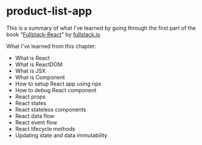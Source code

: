 # product-list-app
This is a summary of what I've learned by going through the first part of the book "[Fullstack-React](https://www.fullstackreact.com/)" by [fullstack.io](https://www.fullstack.io/)

What I've learned from this chapter:

- What is React
- What is ReactDOM
- What is JSX
- What is Component
- How to setup React app using npx
- How to debug React component
- React props
- React states
- React stateless components
- React data flow
- React event flow
- React lifecycle methods
- Updating state and data immutability
